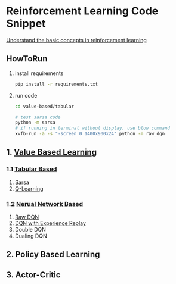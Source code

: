 # Reinforcement Learning Code Snippet

[Understand the basic concepts in reinforcement learning](https://kibazen.cn/li-jie-qiang-hua-xue-xi-zhong-de-ji-ben-gai-nian/)

## HowToRun

1. install requirements

    ```bash
    pip install -r requirements.txt
    ```

2. run code

    ```bash
    cd value-based/tabular

    # test sarsa code
    python -m sarsa
    # if running in terminal without display, use blow command
    xvfb-run -a -s "-screen 0 1400x900x24" python -m raw_dqn
    ```

## 1. [Value Based Learning](https://kibazen.cn/qiang-hua-xue-xi-zhong-shi-xu-chai-fen-xue-xi/)

### 1.1 [Tabular Based](value-based/tabular/README.md)

1. [Sarsa](value-based/tabular/sarsa.py)
2. [Q-Learning](value-based/tabular/qlearning.py)

### 1.2 [Nerual Network Based](value-based/neural-network/README.md)

1. [Raw DQN](value-based/neural-network/raw_dqn.py)
2. [DQN with Experience Replay](value-based/neural-network/dqn_with_experience_replay.py)
3. Double DQN
4. Dualing DQN

## 2. Policy Based Learning

## 3. Actor-Critic
